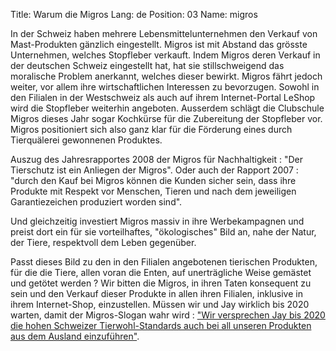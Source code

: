 Title: Warum die Migros
Lang: de
Position: 03
Name: migros

In der Schweiz haben mehrere Lebensmittelunternehmen den Verkauf von Mast-Produkten gänzlich eingestellt. Migros ist mit Abstand das grösste Unternehmen, welches Stopfleber verkauft. Indem Migros deren Verkauf in der deutschen Schweiz eingestellt hat, hat sie stillschweigend das moralische Problem anerkannt, welches dieser bewirkt. Migros fährt jedoch weiter, vor allem ihre wirtschaftlichen Interessen zu bevorzugen. Sowohl in den Filialen in der Westschweiz als auch auf ihrem Internet-Portal LeShop wird die Stopfleber weiterhin angeboten. Ausserdem schlägt die Clubschule Migros dieses Jahr sogar Kochkürse für die Zubereitung der Stopfleber vor. Migros positioniert sich also ganz klar für die Förderung eines durch Tierquälerei gewonnenen Produktes.

Auszug des Jahresrapportes 2008 der Migros für Nachhaltigkeit : "Der Tierschutz ist ein Anliegen der Migros". Oder auch der Rapport 2007 : "durch den Kauf bei Migros können die Kunden sicher sein, dass ihre Produkte mit Respekt vor Menschen, Tieren und nach dem jeweiligen Garantiezeichen produziert worden sind".

Und gleichzeitig investiert Migros massiv in ihre Werbekampagnen und preist dort ein für sie vorteilhaftes, "ökologisches" Bild an, nahe der Natur, der Tiere, respektvoll dem Leben gegenüber.

Passt dieses Bild zu den in den Filialen angebotenen tierischen Produkten, für die die Tiere, allen voran die Enten, auf unerträgliche Weise gemästet und getötet werden ?  Wir bitten die Migros, in ihren Taten konsequent zu sein und den Verkauf dieser Produkte in allen ihren Filialen, inklusive in ihrem Internet-Shop, einzustellen. Müssen wir und Jay wirklich bis 2020 warten, damit der Migros-Slogan wahr wird :  ["Wir versprechen Jay bis 2020 die hohen Schweizer Tierwohl-Standards auch bei all unseren Produkten aus dem Ausland einzuführen"](http://www.migros.ch/generation-m/de/nachhaltigkeit-bei-der-migros/unsere-versprechen/versprechen-filter/versprechen-konsum/tierwohl.html).
